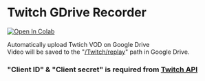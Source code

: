 <h1>Twitch GDrive Recorder</h1>

<a href="https://colab.research.google.com/github/owjxyz/Twitch-VOD-to-Gdrive/blob/main/Twitch_VOD_Uploader.ipynb" target="parent"><img src="https://colab.research.google.com/assets/colab-badge.svg" alt="Open In Colab"></a>

<p>
  Automatically upload Twtich VOD on Google Drive<br>
  Video will be saved to the "<ins>/Twitch/replay</ins>" path in Google Drive.
</p>

<h3>"Client ID" & "Client secret" is required from <a href=https://dev.twitch.tv/console/apps/create>Twitch API</a></h3>
